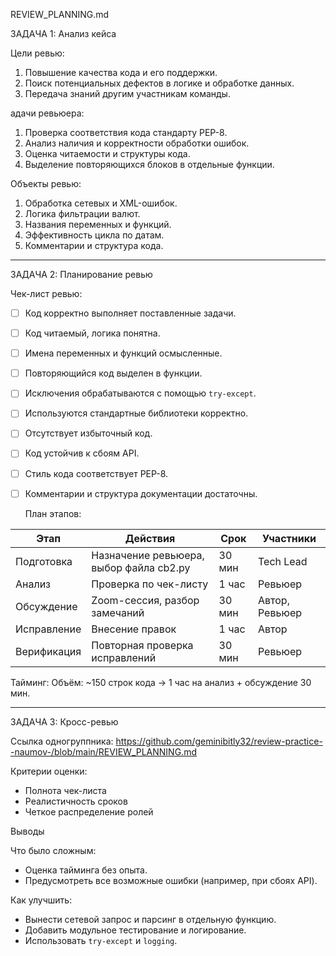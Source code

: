 
 REVIEW_PLANNING.md

 ЗАДАЧА 1: Анализ кейса

  Цели ревью:
1. Повышение качества кода и его поддержки.
2. Поиск потенциальных дефектов в логике и обработке данных.
3. Передача знаний другим участникам команды.

 адачи ревьюера:
1. Проверка соответствия кода стандарту PEP-8.
2. Анализ наличия и корректности обработки ошибок.
3. Оценка читаемости и структуры кода.
4. Выделение повторяющихся блоков в отдельные функции.

 Объекты ревью:
1. Обработка сетевых и XML-ошибок.
2. Логика фильтрации валют.
3. Названия переменных и функций.
4. Эффективность цикла по датам.
5. Комментарии и структура кода.

---

 ЗАДАЧА 2: Планирование ревью

  Чек-лист ревью:

- [ ] Код корректно выполняет поставленные задачи.
- [ ] Код читаемый, логика понятна.
- [ ] Имена переменных и функций осмысленные.
- [ ] Повторяющийся код выделен в функции.
- [ ] Исключения обрабатываются с помощью `try-except`.
- [ ] Используются стандартные библиотеки корректно.
- [ ] Отсутствует избыточный код.
- [ ] Код устойчив к сбоям API.
- [ ] Стиль кода соответствует PEP-8.
- [ ] Комментарии и структура документации достаточны.

  План этапов:

| Этап         | Действия                                          | Срок     | Участники        |
|--------------|---------------------------------------------------|----------|------------------|
| Подготовка   | Назначение ревьюера, выбор файла cb2.py           | 30 мин   | Tech Lead        |
| Анализ       | Проверка по чек-листу                             | 1 час    | Ревьюер          |
| Обсуждение   | Zoom-сессия, разбор замечаний                     | 30 мин   | Автор, Ревьюер   |
| Исправление  | Внесение правок                                   | 1 час    | Автор            |
| Верификация  | Повторная проверка исправлений                    | 30 мин   | Ревьюер          |

 

 Тайминг:
Объём: ~150 строк кода → 1 час на анализ + обсуждение 30 мин.

---

 ЗАДАЧА 3: Кросс-ревью

Ссылка одногруппника:
https://github.com/geminibitly32/review-practice--naumov-/blob/main/REVIEW_PLANNING.md


Критерии оценки:
- Полнота чек-листа
- Реалистичность сроков
- Четкое распределение ролей



 Выводы

Что было сложным:
- Оценка тайминга без опыта.
- Предусмотреть все возможные ошибки (например, при сбоях API).

Как улучшить:
- Вынести сетевой запрос и парсинг в отдельную функцию.
- Добавить модульное тестирование и логирование.
- Использовать `try-except` и `logging`.
